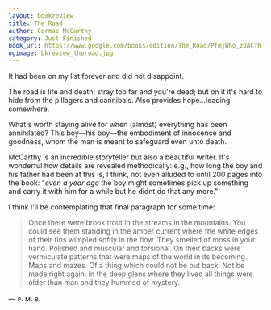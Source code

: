 ```yaml
---
layout: bookreview
title: The Road
author: Cormac McCarthy
category: Just Finished
book_url: https://www.google.com/books/edition/The_Road/PfmjWho_zOAC?hl=en&gbpv=0
ogimage: bkreview_theroad.jpg
---
```

It had been on my list forever and did not disappoint.

The road is life and death: stray too far and you're dead; but on it it's hard to hide from the pillagers and cannibals. Also provides hope...leading somewhere.

What's worth staying alive for when (almost) everything has been annihilated? This boy—his boy—the embodiment of innocence and goodness, whom the man is meant to safeguard even unto death.

McCarthy is an incredible storyteller but also a beautiful writer. It's wonderful how details are revealed methodically: e.g., how long the boy and his father had been at this is, I think, not even alluded to until 200 pages into the book: "*even a year ago* the boy might sometimes pick up something and carry it with him for a while but he didnt do that any more."

I think I'll be contemplating that final paragraph for some time:

> Once there were brook trout in the streams in the mountains. You could see them standing in the amber current where the white edges of their fins wimpled softly in the flow. They smelled of moss in your hand. Polished and muscular and torsional. On their backs were vermiculate patterns that were maps of the world in its becoming. Maps and mazes. Of a thing which could not be put back. Not be made right again. In the deep glens where they lived all things were older than man and they hummed of mystery.

— ᴘ. ᴍ. ʙ.
